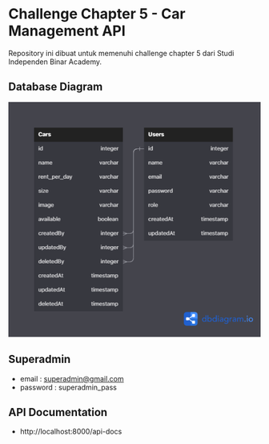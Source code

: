 # Challenge Chapter 5 - Car Management API

Repository ini dibuat untuk memenuhi challenge chapter 5 dari Studi Independen Binar Academy.

## Database Diagram

![Car Management API Diagram](erd.png)

## Superadmin

- email : superadmin@gmail.com
- password : superadmin_pass

## API Documentation

- http://localhost:8000/api-docs
